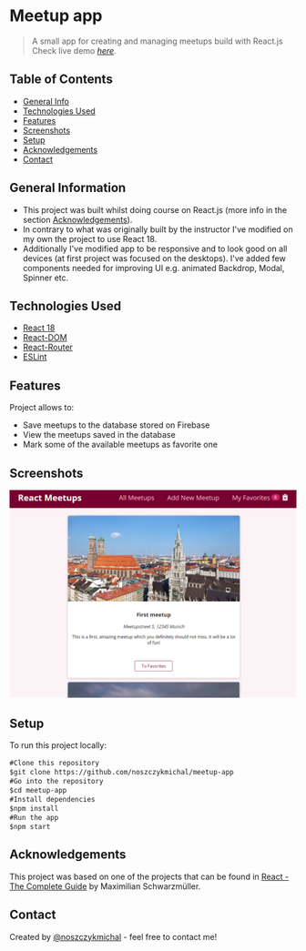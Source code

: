 # Meetup app
> A small app for creating and managing meetups build with React.js
> Check live demo [_here_](https://meetup-app-ca8e7.web.app/).

## Table of Contents
* [General Info](#general-information)
* [Technologies Used](#technologies-used)
* [Features](#features)
* [Screenshots](#screenshots)
* [Setup](#setup)
* [Acknowledgements](#acknowledgements)
* [Contact](#contact)


## General Information
- This project was built whilst doing course on React.js (more info in the section [Acknowledgements](#acknowledgements)).
- In contrary to what was originally built by the instructor I've modified on my own the project to use React 18. 
- Additionally I've modified app to be responsive and to look good on all devices (at first project was focused on the desktops). I've added few components needed for improving UI e.g. animated Backdrop, Modal, Spinner etc.


## Technologies Used
- [React 18](https://reactjs.org/blog/2022/03/29/react-v18.html)
- [React-DOM](https://www.npmjs.com/package/react-dom)
- [React-Router](https://github.com/remix-run/react-router)
- [ESLint](https://www.npmjs.com/package/eslint)


## Features
Project allows to:
- Save meetups to the database stored on Firebase
- View the meetups saved in the database
- Mark some of the available meetups as favorite one


## Screenshots
![Example screenshot](./img/screenshot.png)


## Setup
To run this project locally:
```
#Clone this repository
$git clone https://github.com/noszczykmichal/meetup-app
#Go into the repository
$cd meetup-app 
#Install dependencies
$npm install
#Run the app
$npm start
```

## Acknowledgements
This project was based on one of the projects that can be found in [React - The Complete Guide](https://www.udemy.com/course/react-the-complete-guide-incl-redux/) by Maximilian Schwarzmüller.


## Contact
Created by [@noszczykmichal](https://noszczykmichal.github.io/portfolio/index.html#contact) - feel free to contact me!
